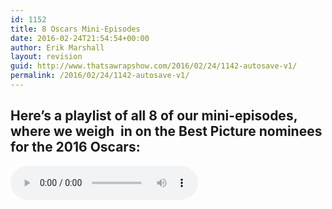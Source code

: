 ```yaml
---
id: 1152
title: 8 Oscars Mini-Episodes
date: 2016-02-24T21:54:54+00:00
author: Erik Marshall
layout: revision
guid: http://www.thatsawrapshow.com/2016/02/24/1142-autosave-v1/
permalink: /2016/02/24/1142-autosave-v1/
---
```

## Here&#8217;s a playlist of all 8 of our mini-episodes, where we weigh  in on the Best Picture nominees for the 2016 Oscars:

<div class="wp-playlist wp-audio-playlist wp-playlist-light">
  <div class="wp-playlist-current-item">
  </div><audio controls="controls" preload="none" width="452"></audio> 
  
  <div class="wp-playlist-next">
  </div>
  
  <div class="wp-playlist-prev">
  </div>
  
  <noscript>
    <ol>
    </ol>
  </noscript>
</div>